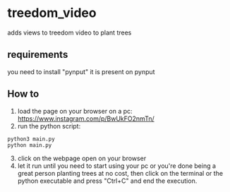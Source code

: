# treedom_video
adds views to treedom video to plant trees

## requirements
you need to install "pynput"
it is present on pynput

## How to
1. load the page on your browser on a pc:
  https://www.instagram.com/p/BwUkFO2nmTn/
2. run the python script:
  ```
  python3 main.py
  python main.py
  ```
3. click on the webpage open on your browser
4. let it run until you need to start using your pc or you're done being a great person planting trees at no cost, then click on the terminal or the python executable and press "Ctrl+C" and end the execution.

